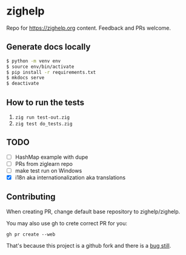 # zighelp

Repo for https://zighelp.org content. Feedback and PRs welcome.

## Generate docs locally

```sh
$ python -m venv env
$ source env/bin/activate
$ pip install -r requirements.txt
$ mkdocs serve
$ deactivate
```

## How to run the tests

1. `zig run test-out.zig`
2. `zig test do_tests.zig`

## TODO

- [ ] HashMap example with dupe
- [ ] PRs from ziglearn repo
- [ ] make test run on Windows
- [x] i18n aka internationalization aka translations

## Contributing

When creating PR, change default base repository to zighelp/zighelp.

You may also use gh to crete correct PR for you:

`gh pr create --web`

That's because this project is a github fork and there is a [bug still](https://github.com/orgs/community/discussions/11729#discussioncomment-6793106).
